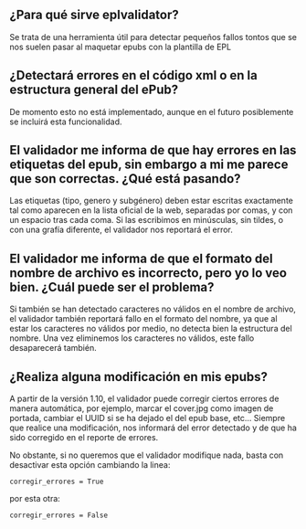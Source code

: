 

## ¿Para qué sirve eplvalidator? ##

Se trata de una herramienta útil para detectar pequeños fallos tontos que se nos suelen pasar al maquetar epubs con la plantilla de EPL

## ¿Detectará errores en el código xml o en la estructura general del ePub? ##

De momento esto no está implementado, aunque en el futuro posiblemente se incluirá esta funcionalidad.

## El validador me informa de que hay errores en las etiquetas del epub, sin embargo a mi me parece que son correctas. ¿Qué está pasando? ##

Las etiquetas (tipo, genero y subgénero) deben estar escritas exactamente tal como aparecen en la lista oficial de la web, separadas por comas, y con un espacio tras cada coma. Si las escribimos en minúsculas, sin tildes, o con una grafía diferente, el validador nos reportará el error.

## El validador me informa de que el formato del nombre de archivo es incorrecto, pero yo lo veo bien. ¿Cuál puede ser el problema? ##

Si también se han detectado caracteres no válidos en el nombre de archivo, el validador también reportará fallo en el formato del nombre, ya que al estar los caracteres no válidos por medio, no detecta bien la estructura del nombre. Una vez eliminemos los caracteres no válidos, este fallo desaparecerá también.

## ¿Realiza alguna modificación en mis epubs? ##

A partir de la versión 1.10, el validador puede corregir ciertos errores de manera automática, por ejemplo, marcar el cover.jpg como imagen de portada, cambiar el UUID si se ha dejado el del epub base, etc... Siempre que realice una modificación, nos informará del error detectado y de que ha sido corregido en el reporte de errores.

No obstante, si no queremos que el validador modifique nada, basta con desactivar esta opción cambiando la linea:
```
corregir_errores = True
```
por esta otra:
```
corregir_errores = False
```